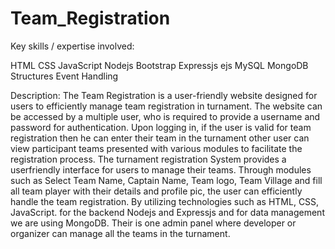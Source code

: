 # Team_Registration
Key skills / expertise involved:

HTML
CSS
JavaScript
Nodejs
Bootstrap
Expressjs
ejs
MySQL
MongoDB
Structures
Event Handling

Description:
The Team Registration is a user-friendly website designed for users to efficiently manage team registration in turnament. The website can be accessed by a multiple user, who is required to provide a username and password for authentication. Upon logging in, if the user is valid for team registration then he can enter their team in the turnament other user can view participant teams presented with various modules to facilitate the registration process. The turnament registration System provides a userfriendly interface for users to manage their teams. Through modules such as Select Team Name, Captain Name, Team logo, Team Village and fill all team player with their details and profile pic, the user can efficiently handle the team registration. By utilizing technologies such as HTML, CSS, JavaScript. for the backend Nodejs and Expressjs and for data management we are using MongoDB. Their is one admin panel where developer or organizer can manage all the teams in the turnament.
